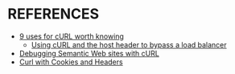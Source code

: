 





# REFERENCES
* [9 uses for cURL worth knowing](http://httpkit.com/resources/HTTP-from-the-Command-Line/)
    * [Using cURL and the host header to bypass a load balancer](https://drewish.com/2010/03/29/using-curl-and-the-host-header-to-bypass-a-load-balancer/)
* [Debugging Semantic Web sites with cURL](http://richard.cyganiak.de/blog/2007/02/debugging-semantic-web-sites-with-curl/)
* [Curl with Cookies and Headers](http://joelpm.com/curl/tools/2010/06/17/curl-with-cookies-and-headers.html)

